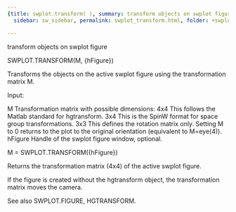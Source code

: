 ```yaml
---
{title: swplot.transform( ), summary: transform objects on swplot figure, keywords: sample,
  sidebar: sw_sidebar, permalink: swplot_transform.html, folder: +swplot, mathjax: 'true'}

---
```

transform objects on swplot figure
 
SWPLOT.TRANSFORM(M, {hFigure})
 
Transforms the objects on the active swplot figure using the
transformation matrix M.
 
Input:
 
M         Transformation matrix with possible dimensions:
              4x4     This follows the Matlab standard for hgtransform.
              3x4     This is the SpinW format for space group 
                      transformations. 
              3x3     This defines the rotation matrix only.
          Setting M to 0 returns to the plot to the original orientation
          (equivalent to M=eye(4)).
hFigure   Handle of the swplot figure window, optional.
 
 
M = SWPLOT.TRANSFORM({hFigure})
 
Returns the transformation matrix (4x4) of the active swplot figure.
 
If the figure is created without the hgtransform object, the
transformation matrix moves the camera.
 
See also SWPLOT.FIGURE, HGTRANSFORM.
 
